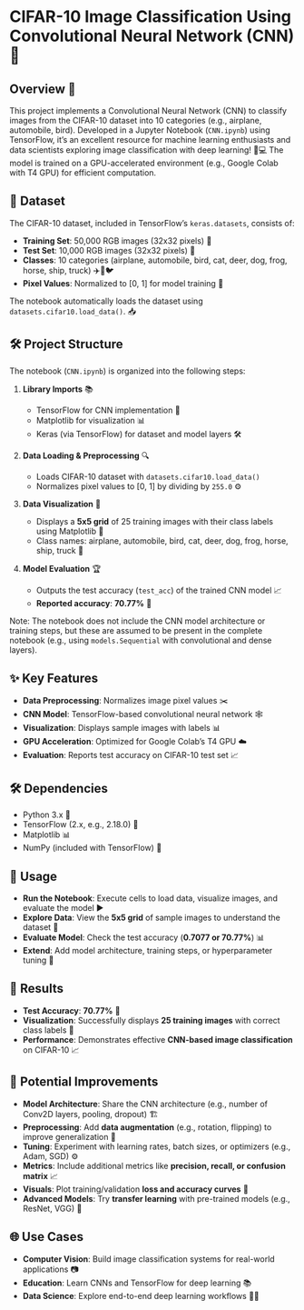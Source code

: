 # CIFAR-10 Image Classification Using Convolutional Neural Network (CNN) 🚀

## Overview 🌟
This project implements a Convolutional Neural Network (CNN) to classify images from the CIFAR-10 dataset into 10 categories (e.g., airplane, automobile, bird). Developed in a Jupyter Notebook (`CNN.ipynb`) using TensorFlow, it’s an excellent resource for machine learning enthusiasts and data scientists exploring image classification with deep learning! 🧠💻 The model is trained on a GPU-accelerated environment (e.g., Google Colab with T4 GPU) for efficient computation.

## 📂 Dataset
The CIFAR-10 dataset, included in TensorFlow’s `keras.datasets`, consists of:
- **Training Set**: 50,000 RGB images (32x32 pixels) 📸
- **Test Set**: 10,000 RGB images (32x32 pixels) 📸
- **Classes**: 10 categories (airplane, automobile, bird, cat, deer, dog, frog, horse, ship, truck) ✈️🚗🐦
- **Pixel Values**: Normalized to [0, 1] for model training 🎨

The notebook automatically loads the dataset using `datasets.cifar10.load_data()`. 📥

## 🛠️ Project Structure
The notebook (`CNN.ipynb`) is organized into the following steps:

1. **Library Imports** 📚
   - TensorFlow for CNN implementation 🧠
   - Matplotlib for visualization 📊
   - Keras (via TensorFlow) for dataset and model layers 🛠️

2. **Data Loading & Preprocessing** 🔍
   - Loads CIFAR-10 dataset with `datasets.cifar10.load_data()`
   - Normalizes pixel values to [0, 1] by dividing by `255.0` ⚙️

3. **Data Visualization** 🎨
   - Displays a **5x5 grid** of 25 training images with their class labels using Matplotlib 👀
   - Class names: airplane, automobile, bird, cat, deer, dog, frog, horse, ship, truck 🐾

4. **Model Evaluation** 🏆
   - Outputs the test accuracy (`test_acc`) of the trained CNN model 📈
   - **Reported accuracy**: **70.77%** 🎯

Note: The notebook does not include the CNN model architecture or training steps, but these are assumed to be present in the complete notebook (e.g., using `models.Sequential` with convolutional and dense layers).

## ✨ Key Features
- **Data Preprocessing**: Normalizes image pixel values ✂️
- **CNN Model**: TensorFlow-based convolutional neural network 🕸️
- **Visualization**: Displays sample images with labels 📊
- **GPU Acceleration**: Optimized for Google Colab’s T4 GPU ☁️
- **Evaluation**: Reports test accuracy on CIFAR-10 test set 📈

## 🛠️ Dependencies
- Python 3.x 🐍
- TensorFlow (2.x, e.g., 2.18.0) 🧠
- Matplotlib 📊
- NumPy (included with TensorFlow) 🔢

## 🚀 Usage
- **Run the Notebook**: Execute cells to load data, visualize images, and evaluate the model ▶️  
- **Explore Data**: View the **5x5 grid** of sample images to understand the dataset 👀  
- **Evaluate Model**: Check the test accuracy (**0.7077 or 70.77%**) 📊  
- **Extend**: Add model architecture, training steps, or hyperparameter tuning 🔧  

## 🎉 Results
- **Test Accuracy**: **70.77%** 🥳  
- **Visualization**: Successfully displays **25 training images** with correct class labels 📸  
- **Performance**: Demonstrates effective **CNN-based image classification** on CIFAR-10 📈  

## 🔧 Potential Improvements
- **Model Architecture**: Share the CNN architecture (e.g., number of Conv2D layers, pooling, dropout) 🏗️  
- **Preprocessing**: Add **data augmentation** (e.g., rotation, flipping) to improve generalization 📏  
- **Tuning**: Experiment with learning rates, batch sizes, or optimizers (e.g., Adam, SGD) ⚙️  
- **Metrics**: Include additional metrics like **precision, recall, or confusion matrix** 📈  
- **Visuals**: Plot training/validation **loss and accuracy curves** 🎨  
- **Advanced Models**: Try **transfer learning** with pre-trained models (e.g., ResNet, VGG) 🌟  

## 🌐 Use Cases
- **Computer Vision**: Build image classification systems for real-world applications 📷  
- **Education**: Learn CNNs and TensorFlow for deep learning 📚  
- **Data Science**: Explore end-to-end deep learning workflows 🧑‍💻  


